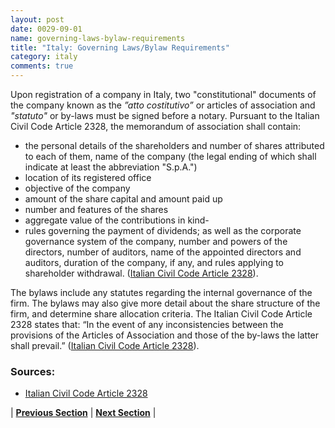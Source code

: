 ```yaml
---
layout: post
date: 0029-09-01
name: governing-laws-bylaw-requirements
title: "Italy: Governing Laws/Bylaw Requirements"
category: italy
comments: true
---
```


Upon registration of a company in Italy, two "constitutional" documents of the company known as the *”atto costitutivo”* or articles of association and *"statuto"* or by-laws must be signed before a notary. Pursuant to the Italian Civil Code Article 2328, the memorandum of association shall contain:
- the personal details of the shareholders and number of shares attributed to each of them, name of the company (the legal ending of which shall indicate at least the abbreviation "S.p.A.")
- location of its registered office
- objective of the company
- amount of the share capital and amount paid up
- number and features of the shares
- aggregate value of the contributions in kind-
- rules governing the payment of dividends; as well as the corporate governance system of the company, number and powers of the directors, number of auditors, name of the appointed directors and auditors, duration of the company, if any, and rules applying to shareholder withdrawal. ([Italian Civil Code Article 2328](http://www.altalex.eu/sites/default/files/00181184_estratto%20Codice%20Civile%20Tradotto%20in%20inglese.pdf)).

The bylaws include any statutes regarding the internal governance of the firm. The bylaws may also give more detail about the share structure of the firm, and determine share allocation criteria. The Italian Civil Code Article 2328 states that: “In the event of any inconsistencies between the provisions of the Articles of Association and those of the by-laws the latter shall prevail.” ([Italian Civil Code Article 2328](http://www.altalex.eu/sites/default/files/00181184_estratto%20Codice%20Civile%20Tradotto%20in%20inglese.pdf)).

### Sources:
*  [Italian Civil Code Article 2328](http://www.altalex.eu/sites/default/files/00181184_estratto%20Codice%20Civile%20Tradotto%20in%20inglese.pdf)

| **[Previous Section]( https://neo-project.github.io/global-blockchain-compliance-hub//italy/italy-tax-and-auditing-requirements.html)** | **[Next Section]( https://neo-project.github.io/global-blockchain-compliance-hub//italy/italy-laws-token-sales.html)** |
